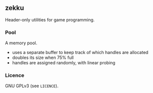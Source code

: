 ## zekku

Header-only utilities for game programming.

### Pool

A memory pool.

* uses a separate buffer to keep track of which handles are allocated
* doubles its size when 75% full
* handles are assigned randomly, with linear probing

### Licence

GNU GPLv3 (see `LICENCE`).